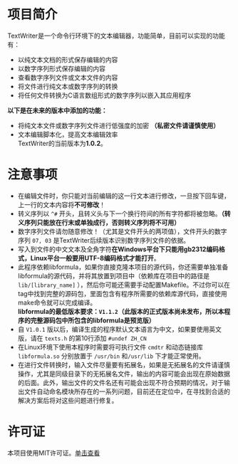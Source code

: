 # 项目简介
TextWriter是一个命令行环境下的文本编辑器，功能简单，目前可以实现的功能有：
- 以纯文本文档的形式保存编辑的内容
- 以数字序列形式保存编辑的内容
- 查看数字序列文件或文本文件的内容
- 将文件进行纯文本或数字序列的转换
- 将任何文件转换为C语言数组形式的数字序列以嵌入其应用程序

**以下是在未来的版本中添加的功能：**
- 将纯文本文件或数字序列文件进行低强度的加密 **（私密文件请谨慎使用）**
- 文本编辑脚本化，提高文本编辑效率  
TextWriter的当前版本为**1.0.2**。

# 注意事项
- 在编辑文件时，你只能对当前编辑的这一行文本进行修改，一旦按下回车键，上一行的文本内容将**不可修改**！
- 转义序列以 `^#` 开头，且转义头与下一个换行符间的所有字符都将被忽略。**（转义序列只能放在行末或单独成行，否则转义序列将不可用）**
- 数字序列文件请勿随意修改！（尤其是文件开头的两项值），文件开头的数字序列 `07, 03` 是TextWriter后续版本识别数字序列文件的依据。
- 写入到文件的中文文本及全角字符**在Windows平台下只能用gb2312编码格式，Linux平台一般要用UTF-8编码格式才能打开**。
- 此程序依赖libformula，如果你直接克隆本项目的源代码，你还需要单独准备libformula的源代码，并将其放置到项目中（依赖库在项目中的路径是 `lib/[library_name]` ），然后你可能还需要手动配置Makefile。不过你可以在tag中找到完整的源码包，里面包含有程序所需要的依赖库源代码，直接使用make命令就可以完成编译。  
    **libformula的最低版本要求：`V1.1.2`（此版本的正式版本尚未发布，所以本程序的完整源码包中所包含的libformula是预览版）**
- 自 `V1.0.1` 版以后，编译生成的程序默认文本语言为中文，如果要使用英文版，请在 `texts.h` 的第10行添加 `#undef ZH_CN`
- 在Linux环境下使用本程序时需要将可执行文件 `cmdtr` 和动态链接库 `libformula.so` 分别放置于 `/usr/bin` 和`/usr/lib` 下才能正常使用。  
- 在进行文件转换时，输入文件尽量要有拓展名，如果是无拓展名的文件请谨慎操作，尤其是同级目录下的无拓展名文件，输出的内容可能会出现在原始数据的后面。此外，输出文件的文件名还有可能会出现不符合预期的情况，对于输出文件自动命名模块所存在的一系列问题，目前还在定位中，在寻找到合适的解决方案后将对这些问题进行修复。

# 许可证
本项目使用MIT许可证。[单击查看](./LICENSE)
